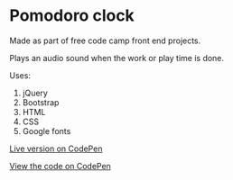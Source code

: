 # Pomodoro clock

Made as part of free code camp front end projects.

Plays an audio sound when the work or play time is done.

Uses:

1. jQuery
2. Bootstrap
3. HTML
4. CSS
5. Google fonts

[Live version on CodePen](https://codepen.io/adevwatkin/full/MGOvWj/)

[View the code on CodePen](https://codepen.io/adevwatkin/pen/MGOvWj)
